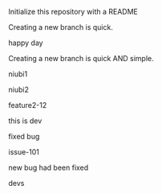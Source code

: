 Initialize this repository with a README

Creating a new branch is quick.

happy day

Creating a new branch is quick AND simple.

niubi1

niubi2

feature2-12

this is dev 

fixed bug

issue-101

new bug had been fixed

devs
